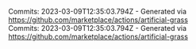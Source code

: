 Commits: 2023-03-09T12:35:03.794Z - Generated via https://github.com/marketplace/actions/artificial-grass
<br>
Commits: 2023-03-09T12:35:03.794Z - Generated via https://github.com/marketplace/actions/artificial-grass
<br>
